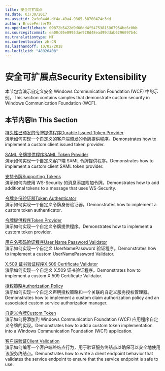 ```yaml
---
title: 安全可扩展点
ms.date: 03/30/2017
ms.assetid: 2afe044d-df4a-49a4-9865-38700474c3dd
author: BrucePerlerMS
ms.openlocfilehash: 09872b5422d9d66dd4f54753815067954be6c0bb
ms.sourcegitcommit: ea00c05e0995dae928d48ead99ddab6296097b4c
ms.translationtype: MT
ms.contentlocale: zh-CN
ms.lasthandoff: 10/02/2018
ms.locfileid: "48026408"
---
```

# <a name="security-extensibility"></a><span data-ttu-id="653f5-102">安全可扩展点</span><span class="sxs-lookup"><span data-stu-id="653f5-102">Security Extensibility</span></span>
<span data-ttu-id="653f5-103">本节包含演示自定义安全 Windows Communication Foundation (WCF) 中的示例。</span><span class="sxs-lookup"><span data-stu-id="653f5-103">This section contains samples that demonstrate custom security in Windows Communication Foundation (WCF).</span></span>  
  
## <a name="in-this-section"></a><span data-ttu-id="653f5-104">本节内容</span><span class="sxs-lookup"><span data-stu-id="653f5-104">In This Section</span></span>  
 [<span data-ttu-id="653f5-105">持久性已颁发的令牌提供程序</span><span class="sxs-lookup"><span data-stu-id="653f5-105">Durable Issued Token Provider</span></span>](../../../../docs/framework/wcf/samples/durable-issued-token-provider.md)  
 <span data-ttu-id="653f5-106">演示如何实现一个自定义的客户端颁发的令牌提供程序。</span><span class="sxs-lookup"><span data-stu-id="653f5-106">Demonstrates how to implement a custom client issued token provider.</span></span>  
  
 [<span data-ttu-id="653f5-107">SAML 令牌提供程序</span><span class="sxs-lookup"><span data-stu-id="653f5-107">SAML Token Provider</span></span>](../../../../docs/framework/wcf/samples/saml-token-provider.md)  
 <span data-ttu-id="653f5-108">演示如何实现一个自定义客户端 SAML 令牌提供程序。</span><span class="sxs-lookup"><span data-stu-id="653f5-108">Demonstrates how to implement a custom client SAML token provider.</span></span>  
  
 [<span data-ttu-id="653f5-109">支持令牌</span><span class="sxs-lookup"><span data-stu-id="653f5-109">Supporting Tokens</span></span>](../../../../docs/framework/wcf/samples/supporting-tokens.md)  
 <span data-ttu-id="653f5-110">演示如何向使用 WS-Security 的消息添加附加令牌。</span><span class="sxs-lookup"><span data-stu-id="653f5-110">Demonstrates how to add additional tokens to a message that uses WS-Security.</span></span>  
  
 [<span data-ttu-id="653f5-111">令牌身份验证器</span><span class="sxs-lookup"><span data-stu-id="653f5-111">Token Authenticator</span></span>](../../../../docs/framework/wcf/samples/token-authenticator.md)  
 <span data-ttu-id="653f5-112">演示如何实现一个自定义令牌身份验证器。</span><span class="sxs-lookup"><span data-stu-id="653f5-112">Demonstrates how to implement a custom token authenticator.</span></span>  
  
 [<span data-ttu-id="653f5-113">令牌提供程序</span><span class="sxs-lookup"><span data-stu-id="653f5-113">Token Provider</span></span>](../../../../docs/framework/wcf/samples/token-provider.md)  
 <span data-ttu-id="653f5-114">演示如何实现一个自定义令牌提供程序。</span><span class="sxs-lookup"><span data-stu-id="653f5-114">Demonstrates how to implement a custom token provider.</span></span>  
  
 [<span data-ttu-id="653f5-115">用户名密码验证程序</span><span class="sxs-lookup"><span data-stu-id="653f5-115">User Name Password Validator</span></span>](../../../../docs/framework/wcf/samples/user-name-password-validator.md)  
 <span data-ttu-id="653f5-116">演示如何实现一个自定义 UserNamePassword 验证程序。</span><span class="sxs-lookup"><span data-stu-id="653f5-116">Demonstrates how to implement a custom UserNamePassword Validator.</span></span>  
  
 [<span data-ttu-id="653f5-117">X.509 证书验证程序</span><span class="sxs-lookup"><span data-stu-id="653f5-117">X.509 Certificate Validator</span></span>](../../../../docs/framework/wcf/samples/x-509-certificate-validator.md)  
 <span data-ttu-id="653f5-118">演示如何实现一个自定义 X.509 证书验证程序。</span><span class="sxs-lookup"><span data-stu-id="653f5-118">Demonstrates how to implement a custom X.509 Certificate Validator.</span></span>  
  
 [<span data-ttu-id="653f5-119">授权策略</span><span class="sxs-lookup"><span data-stu-id="653f5-119">Authorization Policy</span></span>](../../../../docs/framework/wcf/samples/authorization-policy.md)  
 <span data-ttu-id="653f5-120">演示如何实现一个自定义声明授权策略和一个关联的自定义服务授权管理器。</span><span class="sxs-lookup"><span data-stu-id="653f5-120">Demonstrates how to implement a custom claim authorization policy and an associated custom service authorization manager.</span></span>  
  
 [<span data-ttu-id="653f5-121">自定义令牌</span><span class="sxs-lookup"><span data-stu-id="653f5-121">Custom Token</span></span>](../../../../docs/framework/wcf/samples/custom-token.md)  
 <span data-ttu-id="653f5-122">演示如何将添加到 Windows Communication Foundation (WCF) 应用程序自定义令牌的实现。</span><span class="sxs-lookup"><span data-stu-id="653f5-122">Demonstrates how to add a custom token implementation into a Windows Communication Foundation (WCF) application.</span></span>  
  
 [<span data-ttu-id="653f5-123">客户端验证</span><span class="sxs-lookup"><span data-stu-id="653f5-123">Client Validation</span></span>](../../../../docs/framework/wcf/samples/client-validation.md)  
 <span data-ttu-id="653f5-124">演示如何编写一个客户端终结点行为，用于验证服务终结点以确保可以安全地使用该服务终结点。</span><span class="sxs-lookup"><span data-stu-id="653f5-124">Demonstrates how to write a client endpoint behavior that validates the service endpoint to ensure that the service endpoint is safe to use.</span></span>
